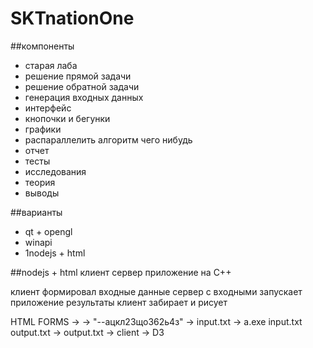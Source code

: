 # SKTnationOne

##компоненты
- старая лаба
 - решение прямой задачи
 - решение обратной задачи
 - генерация входных данных
- интерфейс
 - кнопочки и бегунки
 - графики
- распараллелить алгоритм чего нибудь
- отчет
 - тесты
 - исследования
 - теория
 - выводы


##варианты
- qt + opengl
- winapi
- 1nodejs + html

##nodejs + html
клиент
сервер
приложение на С++

клиент формировал входные данные
сервер с входными запускает приложение
результаты клиент забирает и рисует

  HTML FORMS -> 
  -> "--ацкл23що362ь4з"
  -> input.txt
  -> a.exe input.txt output.txt
  -> output.txt -> client -> D3



